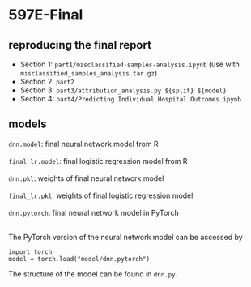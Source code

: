# 597E-Final

## reproducing the final report
- Section 1: `part1/misclassified-samples-analysis.ipynb` (use with `misclassified_samples_analysis.tar.gz`)
- Section 2: `part2`
- Section 3: `part3/attribution_analysis.py ${split} ${model}`
- Section 4: `part4/Predicting Individual Hospital Outcomes.ipynb`

## models
`dnn.model`: final neural network model from R <br /> <br />
`final_lr.model`: final logistic regression model from R <br /> <br />
`dnn.pkl`: weights of final neural network model <br /> <br />
`final_lr.pkl`: weights of final logistic regression model <br /> <br />
`dnn.pytorch`: final neural network model in PyTorch <br /> <br />
 
The PyTorch version of the neural network model can be accessed by 

```
import torch
model = torch.load("model/dnn.pytorch")
```

The structure of the model can be found in `dnn.py`.
